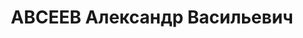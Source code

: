 ---
title: АВСЕЕВ Александр Васильевич
description: "1893 г.р., м.р.: Ярославская обл., Ярославский р-н, п. Норское\n Заведующий\
  \ складом завода бытовых электроприборов в г. Ярославле\n прож.: Ярославль\n арестован\
  \ 24.02.1937\n Обвинение: по ст. 17-58-8, 58-11 УК.\n Приговор: 31.12.1937 — к тюремному\
  \ заключению на 10 лет.\n Реабилитация: 27.02.1954"
---